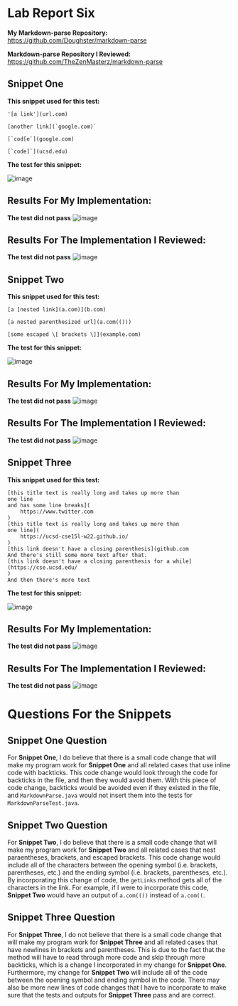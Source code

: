 # Lab Report Six #
**My Markdown-parse Repository:** https://github.com/Doughster/markdown-parse

**Markdown-parse Repository I Reviewed:** https://github.com/TheZenMasterz/markdown-parse
## Snippet One ## 
**This snippet used for this test:**

``` 
'[a link'](url.com)

[another link](`google.com)`

[`cod[e`](google.com)

[`code]`](ucsd.edu)
```
**The test for this snippet:**

![image](https://user-images.githubusercontent.com/97646041/155803936-0bd25f39-4879-48a3-a1ce-09947c8eac8d.png)

## **Results For My Implementation:** ##
**The test did not pass**
![image](https://user-images.githubusercontent.com/97646041/155803547-3c95a36d-b2a1-4f9e-b9b2-0495a5e0fafa.png)


## **Results For The Implementation I Reviewed:** ##
**The test did not pass**
![image](https://user-images.githubusercontent.com/97646041/155805243-40c93a6a-ce8c-411f-91da-fd571387f8c3.png)


## Snippet Two ## 
**This snippet used for this test:**
``` 
[a [nested link](a.com)](b.com)

[a nested parenthesized url](a.com(()))

[some escaped \[ brackets \]](example.com)
```

**The test for this snippet:**

![image](https://user-images.githubusercontent.com/97646041/155804895-1fdf7d03-b189-41f0-bde0-b9e75be26322.png)

## **Results For My Implementation:** ##
**The test did not pass**
![image](https://user-images.githubusercontent.com/97646041/155803867-a8b60f31-97f0-42ee-9bc7-ecf46c9fcaba.png)


## **Results For The Implementation I Reviewed:** ##
**The test did not pass**
![image](https://user-images.githubusercontent.com/97646041/155805625-a856ef04-009d-4c55-81e1-46592f162e40.png)


## Snippet Three ## 
**This snippet used for this test:**
``` 
[this title text is really long and takes up more than 
one line
and has some line breaks](
    https://www.twitter.com
)
[this title text is really long and takes up more than 
one line](
    https://ucsd-cse15l-w22.github.io/
)
[this link doesn't have a closing parenthesis](github.com
And there's still some more text after that.
[this link doesn't have a closing parenthesis for a while](https://cse.ucsd.edu/
)
And then there's more text
```

**The test for this snippet:**

![image](https://user-images.githubusercontent.com/97646041/155804786-7530cd89-d6e9-4a2d-a6e0-81100b177dcd.png)

##  **Results For My Implementation:** ## 
**The test did not pass**
![image](https://user-images.githubusercontent.com/97646041/155804699-a2933706-d3ab-4cce-b10d-af024f52fbcd.png)


## **Results For The Implementation I Reviewed:** ##
**The test did not pass**
![image](https://user-images.githubusercontent.com/97646041/155805971-62056947-e5c4-41ab-9aa1-de8a7841c74c.png)

# Questions For the Snippets #

## Snippet One Question ##
For **Snippet One**, I do believe that there is a small code change that will make my program work for **Snippet One** and all related
cases that use inline code with backticks. This code change would look through the code for backticks in the file, and then they would
avoid them. With this piece of code change, backticks would be avoided even if they existed in the file, and `MarkdownParse.java` would not
insert them into the tests for `MarkdownParseTest.java`.

## Snippet Two Question ##
For **Snippet Two**, I do believe that there is a small code change that will make my program work for **Snippet Two** and all related cases
that nest paraentheses, brackets, and escaped brackets. This code change would include all of the characters between the opening symbol (i.e. brackets,
parentheses, etc.) and the ending symbol (i.e. brackets, parentheses, etc.). By incorporating this change of code, the `getLinks` method 
gets all of the characters in the link. For example, if I were to incorporate this code, **Snippet Two** would have an output of `a.com(())` instead of
`a.com((`.

## Snippet Three Question ##
For **Snippet Three**, I do not believe that there is a small code change that will make my program work for **Snippet Three** and all related
cases that have newlines in brackets and parentheses. This is due to the fact that the method will have to read through more code and skip through more
backticks, which is a change I incorporated in my change for **Snippet One**. Furthermore, my change for **Snippet Two** will include all of the code
between the opening symbol and ending symbol in the code. There may also be more new lines of code changes that I have to incorporate to make sure that
the tests and outputs for **Snippet Three** pass and are correct. 


